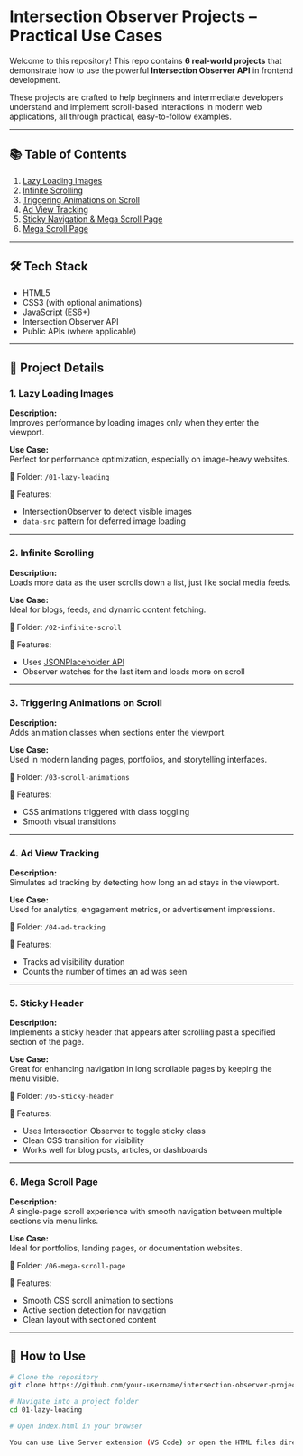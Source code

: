 # Intersection Observer Projects – Practical Use Cases

Welcome to this repository! 
This repo contains **6 real-world projects** that demonstrate how to use the powerful **Intersection Observer API** in frontend development.

These projects are crafted to help beginners and intermediate developers understand and implement scroll-based interactions in modern web applications, all through practical, easy-to-follow examples.

---

## 📚 Table of Contents

1. [Lazy Loading Images](#1-lazy-loading-images)
2. [Infinite Scrolling](#2-infinite-scrolling)
3. [Triggering Animations on Scroll](#3-triggering-animations-on-scroll)
4. [Ad View Tracking](#4-ad-view-tracking)
5. [Sticky Navigation & Mega Scroll Page](#5-sticky-navigation--mega-scroll-page)
6. [Mega Scroll Page](#6-mega-scroll-page)

---

## 🛠️ Tech Stack

- HTML5
- CSS3 (with optional animations)
- JavaScript (ES6+)
- Intersection Observer API
- Public APIs (where applicable)

---

## 📁 Project Details

### 1. Lazy Loading Images

**Description:**  
Improves performance by loading images only when they enter the viewport.

**Use Case:**  
Perfect for performance optimization, especially on image-heavy websites.

📂 Folder: `/01-lazy-loading`

🔗 Features:
- IntersectionObserver to detect visible images
- `data-src` pattern for deferred image loading

---

### 2. Infinite Scrolling

**Description:**  
Loads more data as the user scrolls down a list, just like social media feeds.

**Use Case:**  
Ideal for blogs, feeds, and dynamic content fetching.

📂 Folder: `/02-infinite-scroll`

🔗 Features:
- Uses [JSONPlaceholder API](https://jsonplaceholder.typicode.com/)
- Observer watches for the last item and loads more on scroll

---

### 3. Triggering Animations on Scroll

**Description:**  
Adds animation classes when sections enter the viewport.

**Use Case:**  
Used in modern landing pages, portfolios, and storytelling interfaces.

📂 Folder: `/03-scroll-animations`

🔗 Features:
- CSS animations triggered with class toggling
- Smooth visual transitions

---

### 4. Ad View Tracking

**Description:**  
Simulates ad tracking by detecting how long an ad stays in the viewport.

**Use Case:**  
Used for analytics, engagement metrics, or advertisement impressions.

📂 Folder: `/04-ad-tracking`

🔗 Features:
- Tracks ad visibility duration
- Counts the number of times an ad was seen

---

### 5. Sticky Header

**Description:**  
Implements a sticky header that appears after scrolling past a specified section of the page.

**Use Case:**  
Great for enhancing navigation in long scrollable pages by keeping the menu visible.

📂 Folder: `/05-sticky-header`

🔗 Features:
- Uses Intersection Observer to toggle sticky class
- Clean CSS transition for visibility
- Works well for blog posts, articles, or dashboards

---

### 6. Mega Scroll Page

**Description:**  
A single-page scroll experience with smooth navigation between multiple sections via menu links.

**Use Case:**  
Ideal for portfolios, landing pages, or documentation websites.

📂 Folder: `/06-mega-scroll-page`

🔗 Features:
- Smooth CSS scroll animation to sections
- Active section detection for navigation
- Clean layout with sectioned content

---

## 🎯 How to Use

```bash
# Clone the repository
git clone https://github.com/your-username/intersection-observer-projects.git

# Navigate into a project folder
cd 01-lazy-loading

# Open index.html in your browser

You can use Live Server extension (VS Code) or open the HTML files directly.
```
